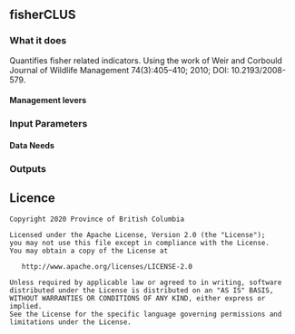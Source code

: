 ## fisherCLUS

### What it does

Quantifies fisher related indicators. Using the work of Weir and Corbould Journal of Wildlife Management 74(3):405–410; 2010; DOI: 10.2193/2008-579.

#### Management levers



### Input Parameters



#### Data Needs



### Outputs



## Licence

    Copyright 2020 Province of British Columbia

    Licensed under the Apache License, Version 2.0 (the "License");
    you may not use this file except in compliance with the License.
    You may obtain a copy of the License at

       http://www.apache.org/licenses/LICENSE-2.0

    Unless required by applicable law or agreed to in writing, software
    distributed under the License is distributed on an "AS IS" BASIS,
    WITHOUT WARRANTIES OR CONDITIONS OF ANY KIND, either express or implied.
    See the License for the specific language governing permissions and
    limitations under the License.